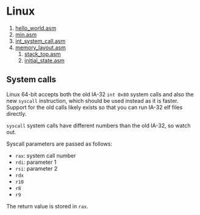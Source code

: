 # Linux

1.  [hello_world.asm](hello_world.asm)
1.  [min.asm](min.asm)
1.  [int_system_call.asm](int_system_call.asm)
1.  [memory_layout.asm](memory_layout.asm)
    1. [stack_top.asm](stack_top.asm)
    1. [initial_state.asm](initial_state.asm)

## System calls

Linux 64-bit accepts both the old IA-32 `int 0x80` system calls and also the new `syscall` instruction, which should be used instead as it is faster. Support for the old calls likely exists so that you can run IA-32 elf files directly.

`syscall` system calls have different numbers than the old IA-32, so watch out.

Syscall parameters are passed as follows:

- `rax`: system call number
- `rdi`: parameter 1
- `rsi`: parameter 2
- `rdx`
- `r10`
- `r8`
- `r9`

The return value is stored in `rax`.
